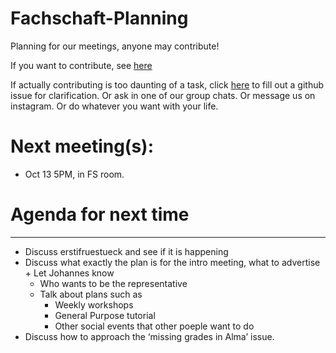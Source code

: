 # Fachschaft-Planning

Planning for our meetings, anyone may contribute!

If you want to contribute, see [here](contributing.md)

If actually contributing is too daunting of a task, click [here](https://github.com/fs-linguistics/Fachschaft-Planning/issues/new/choose) 
to fill out a github issue for clarification. Or ask in one of our group chats. Or message us on instagram. Or do whatever you want with your life. 

# Next meeting(s):

- Oct 13 5PM, in FS room. 

# Agenda for next time

---

- Discuss erstifruestueck and see if it is happening
- Discuss what exactly the plan is for the intro meeting, what to advertise + Let Johannes know
  - Who wants to be the representative
  - Talk about plans such as
    - Weekly workshops
    - General Purpose tutorial
    - Other social events that other poeple want to do
- Discuss how to approach the ‘missing grades in Alma’ issue.

